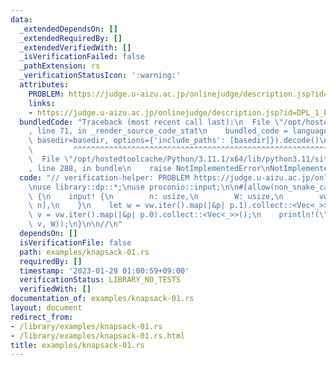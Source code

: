 ```yaml
---
data:
  _extendedDependsOn: []
  _extendedRequiredBy: []
  _extendedVerifiedWith: []
  _isVerificationFailed: false
  _pathExtension: rs
  _verificationStatusIcon: ':warning:'
  attributes:
    PROBLEM: https://judge.u-aizu.ac.jp/onlinejudge/description.jsp?id=DPL_1_B
    links:
    - https://judge.u-aizu.ac.jp/onlinejudge/description.jsp?id=DPL_1_B
  bundledCode: "Traceback (most recent call last):\n  File \"/opt/hostedtoolcache/Python/3.11.1/x64/lib/python3.11/site-packages/onlinejudge_verify/documentation/build.py\"\
    , line 71, in _render_source_code_stat\n    bundled_code = language.bundle(stat.path,\
    \ basedir=basedir, options={'include_paths': [basedir]}).decode()\n          \
    \         ^^^^^^^^^^^^^^^^^^^^^^^^^^^^^^^^^^^^^^^^^^^^^^^^^^^^^^^^^^^^^^^^^^^^^^^^^^^^^^^^^\n\
    \  File \"/opt/hostedtoolcache/Python/3.11.1/x64/lib/python3.11/site-packages/onlinejudge_verify/languages/rust.py\"\
    , line 288, in bundle\n    raise NotImplementedError\nNotImplementedError\n"
  code: "// verification-helper: PROBLEM https://judge.u-aizu.ac.jp/onlinejudge/description.jsp?id=DPL_1_B\n\
    \nuse library::dp::*;\nuse proconio::input;\n\n#[allow(non_snake_case)]\nfn main()\
    \ {\n    input! {\n        n: usize,\n        W: usize,\n        vw: [(u32, usize);\
    \ n],\n    }\n    let w = vw.iter().map(|&p| p.1).collect::<Vec<_>>();\n    let\
    \ v = vw.iter().map(|&p| p.0).collect::<Vec<_>>();\n    println!(\"{}\", knapsack_01(w,\
    \ v, W));\n}\n\n//\n"
  dependsOn: []
  isVerificationFile: false
  path: examples/knapsack-01.rs
  requiredBy: []
  timestamp: '2023-01-29 01:00:59+09:00'
  verificationStatus: LIBRARY_NO_TESTS
  verifiedWith: []
documentation_of: examples/knapsack-01.rs
layout: document
redirect_from:
- /library/examples/knapsack-01.rs
- /library/examples/knapsack-01.rs.html
title: examples/knapsack-01.rs
---
```

